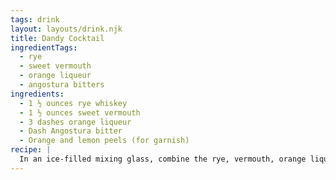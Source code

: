 ```yaml
---
tags: drink
layout: layouts/drink.njk
title: Dandy Cocktail
ingredientTags:
  - rye
  - sweet vermouth
  - orange liqueur
  - angostura bitters
ingredients:
  - 1 ½ ounces rye whiskey
  - 1 ½ ounces sweet vermouth
  - 3 dashes orange liqueur
  - Dash Angostura bitter
  - Orange and lemon peels (for garnish)
recipe: |
  In an ice-filled mixing glass, combine the rye, vermouth, orange liqueur, and bitters. Stir well and strain into a coupe glass. Twist both citrus peels over the glass, and drop in the glass.
---
```

